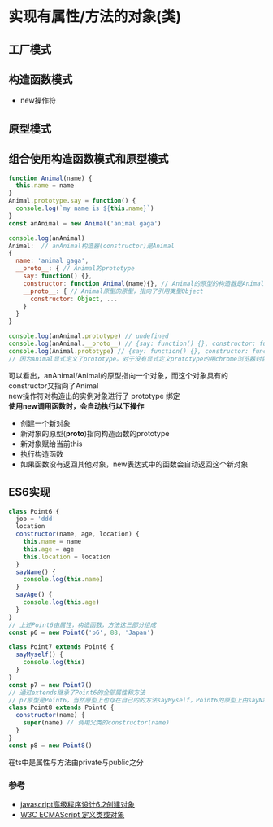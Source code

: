 # 实现有属性/方法的对象(类)
## 工厂模式
## 构造函数模式
- new操作符  
## 原型模式
## 组合使用构造函数模式和原型模式
```js
function Animal(name) {
  this.name = name
}
Animal.prototype.say = function() {
  console.log(`my name is ${this.name}`)
}
const anAnimal = new Animal('animal gaga')
```
```js
console.log(anAnimal) 
Animal:  // anAnimal构造器(constructor)是Animal
{
  name: 'animal gaga', 
  __proto__: { // Animal的prototype
    say: function() {}, 
    constructor: function Animal(name){}, // Animal的原型的构造器是Animal
    __proto__: { // Animal原型的原型，指向了引用类型Object
      constructor: Object, ... 
    }
  }
}

console.log(anAnimal.prototype) // undefined
console.log(anAnimal.__proto__) // {say: function() {}, constructor: function Animal(name){}, __proto__: {constructor: Object, ...} }
console.log(Animal.prototype) // {say: function() {}, constructor: function Animal(name){}, __proto__: {constructor: Object, ...} }
// 因为Animal显式定义了prototype。对于没有显式定义prototype的用chrome浏览器封装的__proto__可以访问
```
可以看出，anAnimal/Animal的原型指向一个对象，而这个对象具有的constructor又指向了Animal  
new操作符对构造出的实例对象进行了 prototype 绑定  
**使用new调用函数时，会自动执行以下操作** 
- 创建一个新对象
- 新对象的原型(__proto__)指向构造函数的prototype
- 新对象赋给当前this
- 执行构造函数
- 如果函数没有返回其他对象，new表达式中的函数会自动返回这个新对象

## ES6实现
```js
class Point6 {
  job = 'ddd'
  location
  constructor(name, age, location) {
    this.name = name
    this.age = age
    this.location = location
  }
  sayName() {
    console.log(this.name)
  }
  sayAge() {
    console.log(this.age)
  }
}
// 上述Point6由属性，构造函数，方法这三部分组成
const p6 = new Point6('p6', 88, 'Japan')

class Point7 extends Point6 {
  sayMyself() {
    console.log(this)
  }
}
const p7 = new Point7()
// 通过extends继承了Point6的全部属性和方法
// p7原型是Point6，当然原型上也存在自己的的方法sayMyself，Point6的原型上由sayName,sayJob等方法
class Point8 extends Point6 {
  constructor(name) {
    super(name) // 调用父类的constructor(name)
  }
}
const p8 = new Point8()
```
在ts中是属性与方法由private与public之分

### 参考
- [javascript高级程序设计6.2创建对象]()
- [W3C ECMAScript 定义类或对象](https://www.w3school.com.cn/js/pro_js_object_defining.asp)